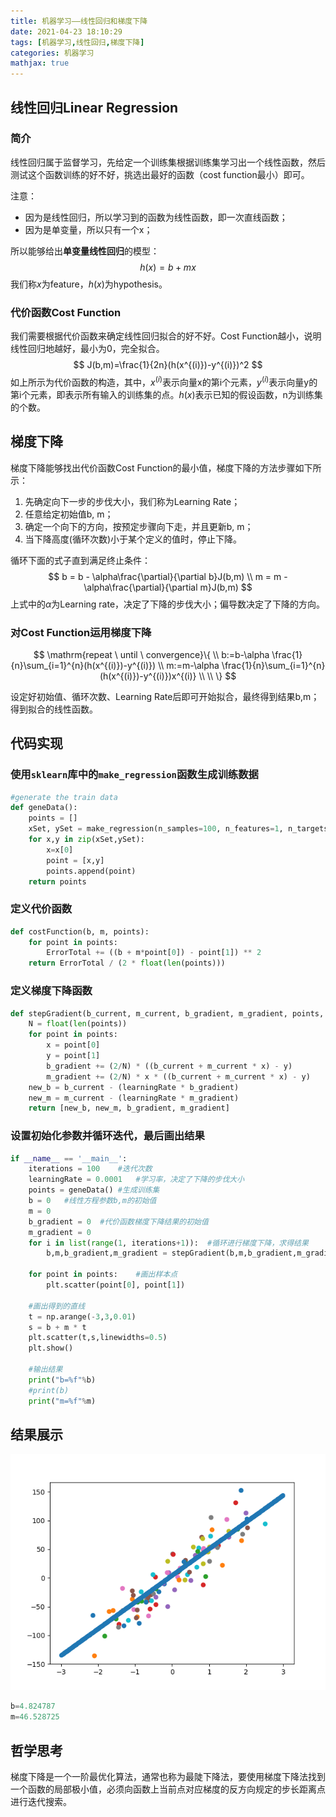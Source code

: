 ```yaml
---
title: 机器学习——线性回归和梯度下降
date: 2021-04-23 18:10:29
tags: [机器学习,线性回归,梯度下降]
categories: 机器学习
mathjax: true
---
```


## 线性回归Linear Regression

### 简介

线性回归属于监督学习，先给定一个训练集根据训练集学习出一个线性函数，然后测试这个函数训练的好不好，挑选出最好的函数（cost function最小）即可。

注意：

* 因为是线性回归，所以学习到的函数为线性函数，即一次直线函数；
* 因为是单变量，所以只有一个x；

所以能够给出**单变量线性回归**的模型：
$$
h(x)=b+mx
$$
我们称$x$为feature，$h(x)$为hypothesis。

<!-- more -->

### 代价函数Cost Function

我们需要根据代价函数来确定线性回归拟合的好不好。Cost Function越小，说明线性回归地越好，最小为0，完全拟合。
$$
J(b,m)=\frac{1}{2n}(h(x^{(i)})-y^{(i)})^2
$$
如上所示为代价函数的构造，其中，$x^{(i)}$表示向量x的第i个元素，$y^{(i)}$表示向量y的第i个元素，即表示所有输入的训练集的点。$h(x)$表示已知的假设函数，n为训练集的个数。

## 梯度下降

梯度下降能够找出代价函数Cost Function的最小值，梯度下降的方法步骤如下所示：

1. 先确定向下一步的步伐大小，我们称为Learning Rate；
2. 任意给定初始值b, m；
3. 确定一个向下的方向，按预定步骤向下走，并且更新b, m；
4. 当下降高度(循环次数)小于某个定义的值时，停止下降。

循环下面的式子直到满足终止条件：
$$
b = b - \alpha\frac{\partial}{\partial b}J(b,m) \\
m = m - \alpha\frac{\partial}{\partial m}J(b,m)
$$
上式中的$\alpha$为Learning rate，决定了下降的步伐大小；偏导数决定了下降的方向。

### 对Cost Function运用梯度下降

$$
\mathrm{repeat \ until \ convergence}\{ \\
b:=b-\alpha \frac{1}{n}\sum_{i=1}^{n}(h(x^{(i)})-y^{(i)}) \\
m:=m-\alpha \frac{1}{n}\sum_{i=1}^{n}(h(x^{(i)})-y^{(i)})x^{(i)} \\
\\ \}
$$

设定好初始值、循环次数、Learning Rate后即可开始拟合，最终得到结果b,m；得到拟合的线性函数。

## 代码实现

### 使用`sklearn`库中的`make_regression`函数生成训练数据

```python
#generate the train data
def geneData():
    points = []
    xSet, ySet = make_regression(n_samples=100, n_features=1, n_targets=1, noise=20)
    for x,y in zip(xSet,ySet):
        x=x[0]
        point = [x,y]
        points.append(point)
    return points
```

### 定义代价函数

```python
def costFunction(b, m, points):
    for point in points:
        ErrorTotal += ((b + m*point[0]) - point[1]) ** 2
    return ErrorTotal / (2 * float(len(points)))
```

### 定义梯度下降函数

```python
def stepGradient(b_current, m_current, b_gradient, m_gradient, points, learningRate):
    N = float(len(points))
    for point in points:
        x = point[0]
        y = point[1]
        b_gradient += (2/N) * ((b_current + m_current * x) - y)
        m_gradient += (2/N) * x * ((b_current + m_current * x) - y)
    new_b = b_current - (learningRate * b_gradient)
    new_m = m_current - (learningRate * m_gradient)
    return [new_b, new_m, b_gradient, m_gradient]
```

### 设置初始化参数并循环迭代，最后画出结果

```python
if __name__ == '__main__':
    iterations = 100    #迭代次数
    learningRate = 0.0001   #学习率，决定了下降的步伐大小
    points = geneData() #生成训练集
    b = 0   #线性方程参数b,m的初始值
    m = 0   
    b_gradient = 0  #代价函数梯度下降结果的初始值
    m_gradient = 0
    for i in list(range(1, iterations+1)):  #循环进行梯度下降，求得结果
        b,m,b_gradient,m_gradient = stepGradient(b,m,b_gradient,m_gradient,points,learningRate)

    for point in points:    #画出样本点
        plt.scatter(point[0], point[1])

    #画出得到的直线
    t = np.arange(-3,3,0.01)
    s = b + m * t
    plt.scatter(t,s,linewidths=0.5)
    plt.show()

    #输出结果
    print("b=%f"%b)
    #print(b)
    print("m=%f"%m)
```

## 结果展示

![Gradient_figure1](https://raw.githubusercontent.com/eternityqjl/blogGallery/master/blog/Gradient_figure1.png)

```python
b=4.824787
m=46.528725
```

## 哲学思考

梯度下降是一个一阶最优化算法，通常也称为最陡下降法，要使用梯度下降法找到一个函数的局部极小值，必须向函数上当前点对应梯度的反方向规定的步长距离点进行迭代搜索。